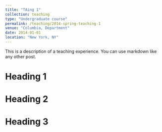 ```yaml
---
title: "TAing 1"
collection: teaching
type: "Undergraduate course"
permalink: /teaching/2014-spring-teaching-1
venue: "Columbia, Department"
date: 2014-01-01
location: "New York, NY"
---
```


This is a description of a teaching experience. You can use markdown like any other post.

Heading 1
======

Heading 2
======

Heading 3
======
